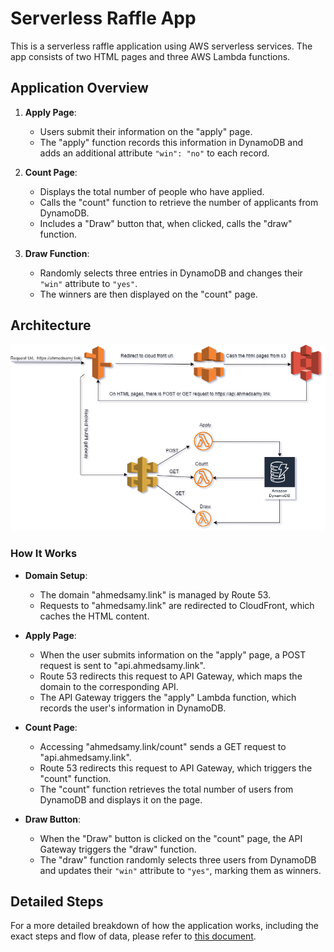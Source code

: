 # Serverless Raffle App

This is a serverless raffle application using AWS serverless services. The app consists of two HTML pages and three AWS Lambda functions.

## Application Overview

1. **Apply Page**: 
   - Users submit their information on the "apply" page.
   - The "apply" function records this information in DynamoDB and adds an additional attribute `"win": "no"` to each record.

2. **Count Page**:
   - Displays the total number of people who have applied.
   - Calls the "count" function to retrieve the number of applicants from DynamoDB.
   - Includes a "Draw" button that, when clicked, calls the "draw" function.

3. **Draw Function**:
   - Randomly selects three entries in DynamoDB and changes their `"win"` attribute to `"yes"`.
   - The winners are then displayed on the "count" page.

## Architecture

![Architecture](Arceticture.png)

### How It Works

- **Domain Setup**:
  - The domain "ahmedsamy.link" is managed by Route 53.
  - Requests to "ahmedsamy.link" are redirected to CloudFront, which caches the HTML content.
  
- **Apply Page**:
  - When the user submits information on the "apply" page, a POST request is sent to "api.ahmedsamy.link".
  - Route 53 redirects this request to API Gateway, which maps the domain to the corresponding API.
  - The API Gateway triggers the "apply" Lambda function, which records the user's information in DynamoDB.

- **Count Page**:
  - Accessing "ahmedsamy.link/count" sends a GET request to "api.ahmedsamy.link".
  - Route 53 redirects this request to API Gateway, which triggers the "count" function.
  - The "count" function retrieves the total number of users from DynamoDB and displays it on the page.

- **Draw Button**:
  - When the "Draw" button is clicked on the "count" page, the API Gateway triggers the "draw" function.
  - The "draw" function randomly selects three users from DynamoDB and updates their `"win"` attribute to `"yes"`, marking them as winners.

## Detailed Steps

For a more detailed breakdown of how the application works, including the exact steps and flow of data, please refer to [this document](https://docs.google.com/spreadsheets/d/1tjw9IJnE3Nu2yNqW-8fJCusx3fskd9W87_LyrrLADKk/edit?usp=sharing).

